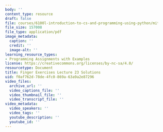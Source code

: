 ```yaml
---
body: ''
content_type: resource
draft: false
file: courses/6100l-introduction-to-cs-and-programming-using-python/mit6_100l_f22_ex23_sol.pdf
file_size: 157008
file_type: application/pdf
image_metadata:
  caption: ''
  credit: ''
  image-alt: ''
learning_resource_types:
- Programming Assignments with Examples
license: https://creativecommons.org/licenses/by-nc-sa/4.0/
resourcetype: Document
title: Finger Exercises Lecture 23 Solutions
uid: f0af762d-78de-4fc0-869a-63a9a2e87296
video_files:
  archive_url: ''
  video_captions_file: ''
  video_thumbnail_file: ''
  video_transcript_file: ''
video_metadata:
  video_speakers: ''
  video_tags: ''
  youtube_description: ''
  youtube_id: ''
---
```

